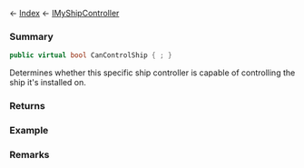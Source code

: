← [Index](Api-Index) ← [IMyShipController](Sandbox.ModAPI.Ingame.IMyShipController)

### Summary

```csharp
public virtual bool CanControlShip { ; }
```

Determines whether this specific ship controller is capable of controlling the ship it's installed on.

### Returns

### Example

### Remarks

